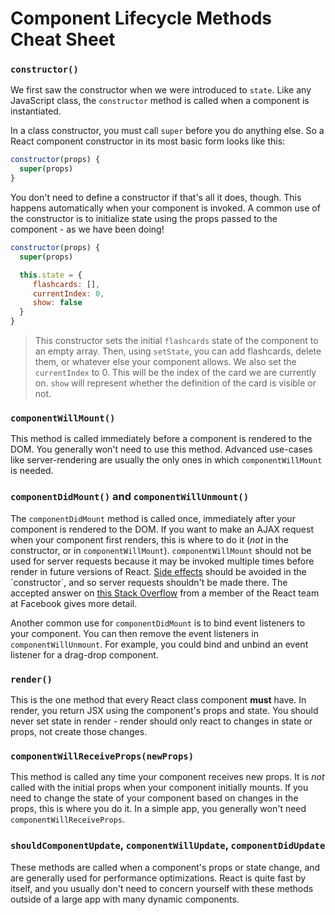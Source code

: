 # Component Lifecycle Methods Cheat Sheet

### `constructor()`

We first saw the constructor when we were introduced to `state`. Like any JavaScript class, the `constructor` method is called when a component is instantiated.

In a class constructor, you must call `super` before you do anything else. So a React component constructor in its most basic form looks like this:

```javascript
constructor(props) {
  super(props)
}
```

You don't need to define a constructor if that's all it does, though. This happens automatically when your component is invoked. A common use of the constructor is to initialize state using the props passed to the component - as we have been doing!

```javascript
constructor(props) {
  super(props)

  this.state = {
     flashcards: [],
     currentIndex: 0,
     show: false
  }
}
```

> This constructor sets the initial `flashcards` state of the component to an empty array. Then, using `setState`, you can add flashcards, delete them, or whatever else your component allows. We also set the `currentIndex` to 0. This will be the index of the card we are currently on. `show` will represent whether the definition of the card is visible or not.

### `componentWillMount()`

This method is called immediately before a component is rendered to the DOM. You generally won't need to use this method. Advanced use-cases like server-rendering are usually the only ones in which `componentWillMount` is needed.

### `componentDidMount()` and `componentWillUnmount()`

The `componentDidMount` method is called once, immediately after your component is rendered to the DOM. If you want to make an AJAX request when your component first renders, this is where to do it (_not_ in the constructor, or in `componentWillMount`). `componentWillMount` should not be used for server requests because it may be invoked multiple times before render in future versions of React. [Side effects](https://en.wikipedia.org/wiki/Side_effect_(computer_science)) should be avoided in the `constructor`, and so server requests shouldn't be made there. The accepted answer on [this Stack Overflow](http://stackoverflow.com/questions/41612200/in-react-js-should-i-make-my-initial-network-request-in-componentwillmount-or-co) from a member of the React team at Facebook gives more detail.

Another common use for `componentDidMount` is to bind event listeners to your component. You can then remove the event listeners in `componentWillUnmount`. For example, you could bind and unbind an event listener for a drag-drop component.

### `render()`

This is the one method that every React class component **must** have. In render, you return JSX using the component's props and state. You should never set state in render - render should only react to changes in state or props, not create those changes.

### `componentWillReceiveProps(newProps)`

This method is called any time your component receives new props. It is _not_ called with the initial props when your component initially mounts. If you need to change the state of your component based on changes in the props, this is where you do it. In a simple app, you generally won't need `componentWillReceiveProps`.

### `shouldComponentUpdate`, `componentWillUpdate`, `componentDidUpdate`

These methods are called when a component's props or state change, and are generally used for performance optimizations. React is quite fast by itself, and you usually don't need to concern yourself with these methods outside of a large app with many dynamic components.
